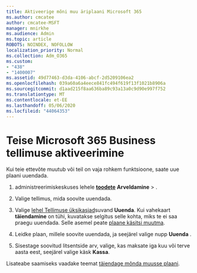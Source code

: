 ```yaml
---
title: Aktiveerige mõni muu äriplaani Microsoft 365
ms.author: cmcatee
author: cmcatee-MSFT
manager: mnirkhe
ms.audience: Admin
ms.topic: article
ROBOTS: NOINDEX, NOFOLLOW
localization_priority: Normal
ms.collection: Adm_O365
ms.custom:
- "438"
- "1400007"
ms.assetid: 49d77463-d3da-4106-abcf-2d5209106ea2
ms.openlocfilehash: 039a60a6a4eece841fc494f619f13f1021b8906a
ms.sourcegitcommit: d1aad215f8aa636ba89c93a13a0c9d90e997f752
ms.translationtype: MT
ms.contentlocale: et-EE
ms.lasthandoff: 05/06/2020
ms.locfileid: "44064353"
---
```

# <a name="switch-to-a-different-microsoft-365-for-business-subscription"></a>Teise Microsoft 365 Business tellimuse aktiveerimine

Kui teie ettevõte muutub või teil on vaja rohkem funktsioone, saate uue plaani uuendada.
  
1. administreerimiskeskuses lehele **[toodete](https://go.microsoft.com/fwlink/p/?linkid=842054)** **Arveldamine** \> .

2. Valige tellimus, mida soovite uuendada.

3. Valige [lehel Tellimuse üksikasjad](https://admin.microsoft.com/AdminPortal/Home#/subscriptions/webdirect%252F0dbaa202-d590-4529-98c2-a5e2ebaac702)suvand **Uuenda**.  Kui vahekaart **täiendamine** on tühi, kuvatakse selgitus selle kohta, miks te ei saa praegu uuendada. Selle asemel peate [plaane käsitsi muutma](https://docs.microsoft.com/microsoft-365/commerce/subscriptions/change-plans-manually?view=o365-worldwide).

4. Leidke plaan, millele soovite uuendada, ja seejärel valige nupp **Uuenda** .

5. Sisestage soovitud litsentside arv, valige, kas maksate iga kuu või terve aasta eest, seejärel valige käsk **Kassa**.

Lisateabe saamiseks vaadake teemat [täiendage mõnda muusse plaani](https://docs.microsoft.com/office365/admin/subscriptions-and-billing/upgrade-to-different-plan).
